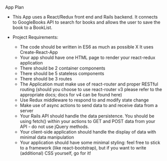 App Plan

- This App uses a React/Redux front end and Rails backend. It connects to GoogleBooks API to search for books and allows the user to save the book to a BookList.

- Project Requirements:
  - The code should be written in ES6 as much as possible
  X It uses Create-React-App
  - Your app should have one HTML page to render your react-redux application
  - There should be 2 container components
  - There should be 5 stateless components
  - There should be 3 routes
  - The Application must make use of react-router and proper RESTful routing (should you choose to use react-router v3 please refer to the appropriate docs; docs for v4 can be found here)
  - Use Redux middleware to respond to and modify state change
  - Make use of async actions to send data to and receive data from a server
  - Your Rails API should handle the data persistence. You should be using fetch() within your actions to GET and POST data from your API - do not use jQuery methods.
  - Your client-side application should handle the display of data with minimal data manipulation
  - Your application should have some minimal styling: feel free to stick to a framework (like react-bootstrap), but if you want to write (additional) CSS yourself, go for it!
